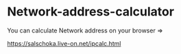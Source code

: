 # Network-address-calculator
You can calculate Network address on your browser =>

https://salschoka.live-on.net/ipcalc.html
